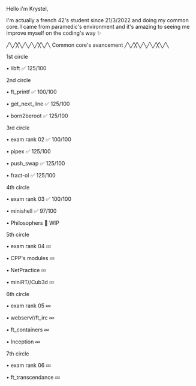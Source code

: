 Hello i'm Krystel,

I'm actually a french 42's student since 21/3/2022 and doing my common core.
I came from paramedic's environment and it's amazing to seeing me improve myself on the coding's way ✨

╱╲╱╳╲╱╲╱╲╱╳╲╱╲ Common core's avancement ╱╲╱╳╲╱╲╱╲╱╳╲╱╲

1st circle


• libft ✅ 125/100


2nd circle


• ft_printf ✅ 100/100

• get_next_line ✅ 125/100

• born2beroot ✅ 125/100


3rd circle


• exam rank 02 ✅ 100/100

• pipex ✅ 125/100

• push_swap ✅ 125/100

• fract-ol ✅ 125/100


4th circle


• exam rank 03 ✅ 100/100

• minishell ✅ 97/100

• Philosophers 🌱 WIP


5th circle


• exam rank 04 💤

• CPP's modules 💤

• NetPractice 💤

• miniRT//Cub3d 💤


6th circle


• exam rank 05 💤

• webserv//ft_irc 💤

• ft_containers 💤

• Inception 💤


7th circle


• exam rank 06 💤

• ft_transcendance 💤
